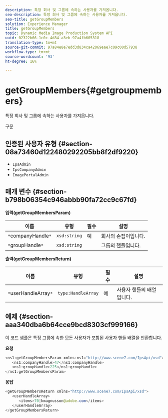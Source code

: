 ```yaml
---
description: 특정 회사 및 그룹에 속하는 사용자를 가져옵니다.
seo-description: 특정 회사 및 그룹에 속하는 사용자를 가져옵니다.
seo-title: getGroupMembers
solution: Experience Manager
title: getGroupMembers
topic: Dynamic Media Image Production System API
uuid: 02322b66-1c0c-4d84-a3eb-97a4fb605318
translation-type: tm+mt
source-git-commit: 97a84e8e7edd3d834ca42069eae7c09c00d57938
workflow-type: tm+mt
source-wordcount: '93'
ht-degree: 16%

---
```



# getGroupMembers{#getgroupmembers}

특정 회사 및 그룹에 속하는 사용자를 가져옵니다.

구문

## 인증된 사용자 유형 {#section-08a73460d122480292205bb8f2df9220}

* `IpsAdmin`
* `IpsCompanyAdmin`
* `ImagePortalAdmin`

## 매개 변수 {#section-b798b06354c946abbb90fa72cc9c67fd}

**입력(getGroupMembersParam)**

| 이름 | 유형 | 필수 | 설명 |
|---|---|---|---|
| `*`companyHandle`*` | `xsd:string` | 예 | 회사의 손잡이입니다. |
| `*`groupHandle`*` | `xsd:string` |  | 그룹의 핸들입니다. |

**출력(getGroupMembersReturn)**

| 이름 | 유형 | 필수 | 설명 |
|---|---|---|---|
| `*`userHandleArray`*` | `type:HandleArray` | 예 | 사용자 핸들의 배열입니다. |

## 예제 {#section-aaa340dba6b64cce9bcd8303cf999166}

이 코드 샘플은 특정 그룹에 속한 모든 사용자가 포함된 사용자 핸들 배열을 반환합니다.

**요청**

```java
<ns1:getGroupMembersParam xmlns:ns1="http://www.scene7.com/IpsApi/xsd">
   <ns1:companyHandle>47</ns1:companyHandle>
   <ns1:groupHandle>225</ns1:groupHandle>
</ns1:getGroupMembersParam>
```

**응답**

```java
<getGroupMembersReturn xmlns="http://www.scene7.com/IpsApi/xsd">
   <userHandleArray>
      <items>70|kmagnusson@adobe.com</items>
   </userHandleArray>
</getGroupMembersReturn>
```

